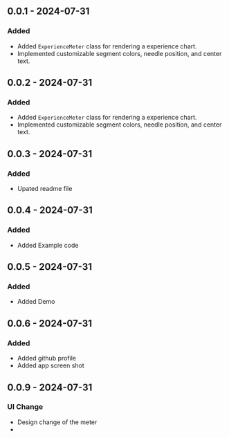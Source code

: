 ## 0.0.1 - 2024-07-31

### Added
- Added `ExperienceMeter` class for rendering a experience chart.
- Implemented customizable segment colors, needle position, and center text.

## 0.0.2 - 2024-07-31

### Added
- Added `ExperienceMeter` class for rendering a experience chart.
- Implemented customizable segment colors, needle position, and center text.

## 0.0.3 - 2024-07-31

### Added
- Upated readme file

## 0.0.4 - 2024-07-31

### Added
- Added Example code

## 0.0.5 - 2024-07-31

### Added
- Added Demo

## 0.0.6 - 2024-07-31

### Added
- Added github profile
- Added app screen shot

## 0.0.9 - 2024-07-31

### UI Change
- Design change of the meter
- 